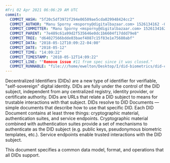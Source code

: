 ```yaml
---
#Fri 02 Apr 2021 06:06:29 AM UTC
commit:
  COMMIT_HASH: "5f20c5df3972f294e06509ae5cda029948424cc2"
  COMMIT_AUTHOR: "Manu Sporny <msporny@digitalbazaar.com> 1526134162 -0400"
  COMMIT_COMMITTER: "Manu Sporny <msporny@digitalbazaar.com> 1526134162 -0400"
  COMMIT_PARENT: "7e489c61a99d2f535646e0dc1b6604f17ddd79e8"
  COMMIT_TREE: "d64027566bdde03baef4087c15f83e1e75680abf"
  COMMIT_DATA: "2018-05-12T10:09:22-04:00"
  COMMIT_DATE: "2018-05-12"
  COMMIT_TIME: "14:09:22"
  COMMIT_TIMESTAMP: "2018-05-12T14:09:22"
  COMMIT_LINE: ""Remove issue #11 from spec since it was closed."
  COMMIT_RUNNABLE: "file:///home/ewelton/Desktop/I/did-biometrics/did-core-dataset/analysis/gitinfo/5f20c5df3972f294e06509ae5cda029948424cc2/snapshot/index.html"
---
```


<section id="abstract">
<p>
Decentralized Identifiers (DIDs) are a new type of identifier for
verifiable, "self-sovereign" digital identity. DIDs are fully under the
control of the DID subject, independent from any centralized registry,
identity provider, or certificate authority. DIDs are URLs that relate a
DID subject to means for trustable interactions with that subject. DIDs
resolve to DID Documents — simple documents that describe how to use that
specific DID. Each DID Document contains at least three things:
cryptographic material, authentication suites, and service endpoints.
Cryptographic material combined with authentication suites provide a set of
mechanisms to authenticate as the DID subject (e.g. public keys,
pseudonymous biometric templates, etc.). Service endpoints enable
trusted interactions with the DID subject.
      </p>
<p>
This document specifies a common data model, format, and operations that all
DIDs support.
      </p>
</section>
